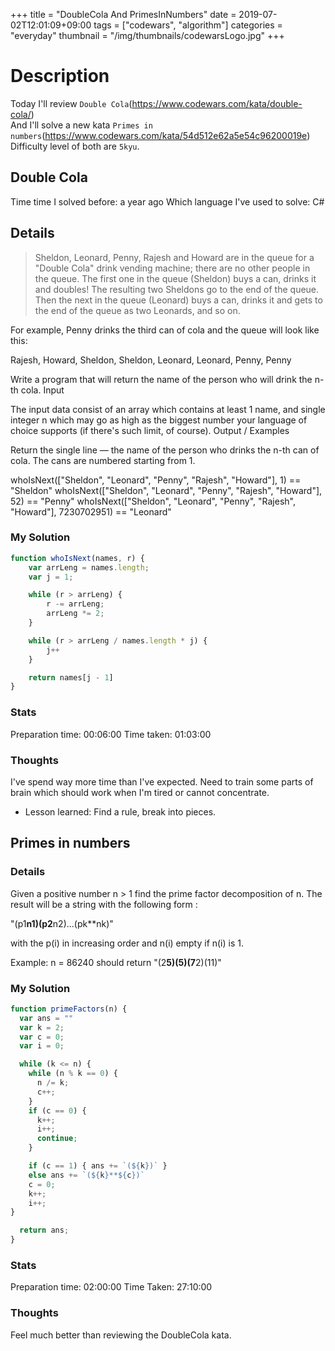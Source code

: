 +++
title = "DoubleCola And PrimesInNumbers"
date = 2019-07-02T12:01:09+09:00
tags = ["codewars", "algorithm"]
categories = "everyday"
thumbnail = "/img/thumbnails/codewarsLogo.jpg"
+++

# Description

Today I'll review `Double Cola`(https://www.codewars.com/kata/double-cola/) <br/>
And I'll solve a new kata `Primes in numbers`(https://www.codewars.com/kata/54d512e62a5e54c96200019e) <br/>
Difficulty level of both are `5kyu`.

## Double Cola

Time time I solved before: a year ago
Which language I've used to solve: C#

## Details

> Sheldon, Leonard, Penny, Rajesh and Howard are in the queue for a "Double Cola" drink vending machine; there are no other people in the queue. The first one in the queue (Sheldon) buys a can, drinks it and doubles! The resulting two Sheldons go to the end of the queue. Then the next in the queue (Leonard) buys a can, drinks it and gets to the end of the queue as two Leonards, and so on.

For example, Penny drinks the third can of cola and the queue will look like this:

Rajesh, Howard, Sheldon, Sheldon, Leonard, Leonard, Penny, Penny

Write a program that will return the name of the person who will drink the n-th cola.
Input

The input data consist of an array which contains at least 1 name, and single integer n which may go as high as the biggest number your language of choice supports (if there's such limit, of course).
Output / Examples

Return the single line — the name of the person who drinks the n-th can of cola. The cans are numbered starting from 1.

whoIsNext(["Sheldon", "Leonard", "Penny", "Rajesh", "Howard"], 1) == "Sheldon"
whoIsNext(["Sheldon", "Leonard", "Penny", "Rajesh", "Howard"], 52) == "Penny"
whoIsNext(["Sheldon", "Leonard", "Penny", "Rajesh", "Howard"], 7230702951) == "Leonard"

### My Solution

```js
function whoIsNext(names, r) {
	var arrLeng = names.length;
	var j = 1;

	while (r > arrLeng) {
		r -= arrLeng;
		arrLeng *= 2;
	}

	while (r > arrLeng / names.length * j) {
		j++
	}

	return names[j - 1]
}
```

### Stats

Preparation time: 00:06:00
Time taken: 01:03:00

### Thoughts

I've spend way more time than I've expected. Need to train some parts of brain which should work when I'm tired or cannot concentrate.

- Lesson learned: Find a rule, break into pieces.

## Primes in numbers

### Details

<div>
Given a positive number n > 1 find the prime factor decomposition of n. The result will be a string with the following form :

"(p1**n1)(p2**n2)...(pk**nk)"

with the p(i) in increasing order and n(i) empty if n(i) is 1.

Example: n = 86240 should return "(2**5)(5)(7**2)(11)"

</div>

### My Solution

```js
function primeFactors(n) {
  var ans = ""
  var k = 2;
  var c = 0;
  var i = 0;

  while (k <= n) {
    while (n % k == 0) {
      n /= k;
      c++;
    }
    if (c == 0) {
      k++;
      i++;
      continue;
    }

    if (c == 1) { ans += `(${k})` }
    else ans += `(${k}**${c})`
    c = 0;
    k++;
    i++;
}

  return ans;
}
```

### Stats

Preparation time: 02:00:00
Time Taken: 27:10:00

### Thoughts

Feel much better than reviewing the DoubleCola kata.
